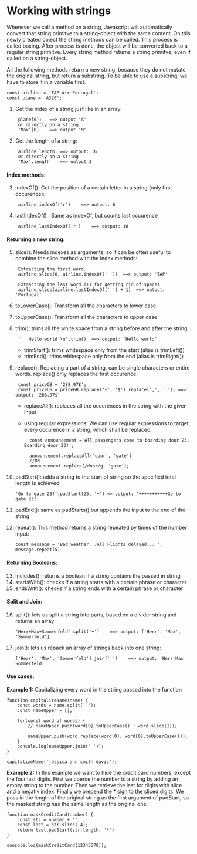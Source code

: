# Working with strings

Whenever we call a method on a string, Javascript will automatically convert that string primitve to a string-object with the same content. On this newly created object the string methods can be called. This process is called boxing. After process is done, the object will be converted back to a regular string primitve. Every string method returns a string primitve, even if called on a string-object.

All the following methods return a new string, because they do not mutate the original string, but return a substring. To be able to use a substring, we have to store it in a variable first.

    const airline = 'TAP Air Portugal';
    const plane = 'A320';

1. Get the index of a string just like in an array:

        plane[0];   ==> output 'A'
        or directly on a string
        'Max'[0]    ==> output 'M'

2. Get the length of a string:

        airline.length; ==> output: 16
        or directly on a string
        'Max'.length    ==> output 3

#### Index methods:

3. indexOf(): Get the position of a certain letter in a string (only first occurence):

        airline.indexOf('r')    ==> output: 6

4. lastIndexOf() : Same as indexOf, but counts last occurence

        airline.lastIndexOf('r')    ==> output: 10

#### Returning a new string:

5. slice(): Needs indexes as arguments, so it can be often useful to combine the slice method with the index methods:

        Extracting the first word.
        airline.slice(0, airline.indexOf(' '))  ==> output: 'TAP'

        Extracting the last word (+1 for getting rid of space)
        airline.slice(airline.lastIndexOf(' ') + 1)  ==> output: 'Portugal'


6. toLowerCase(): Transform all the characters to lower case
    <br>
7. toUpperCase(): Transform all the characters to upper case
    <br>
8. trim(): trims all the white space from a string before and after the string

        '   Hello world \n'.trim()  ==> output: 'Hello world'

    - trimStart(): trims whitespace only from the start (alias is trimLeft())
    - trimEnd(): trims whitespace only from the end (alias is trimRight())  

9. replace(): Replacing a part of a string, can be single characters or entire words. replace() only replaces the first occurence:

        const priceGB = '288,97£';
        const priceUS = priceGB.replace('£', '$').replace(',', '.'); ==> output: '288.97$'

    - replaceAll(): replaces all the occurences in the string with the given input
    - using regular expressions:
    We can use regular expressions to target every occurence in a string, which shall be replaced:

            const announcement ='All passengers come to boarding door 23. Boarding door 23!';

            announcement.replaceAll('door', 'gate')
            //OR
            announcement.replace(/door/g, 'gate');

10. padStart(): adds a string to the start of string so the specified total length is achieved

        'Go to gate 23!'.padStart(25, '+') => output: '+++++++++++Go to gate 23!'

11. padEnd(): same as padStarts() but appends the input to the end of the string

12. repeat(): This method returns a string repeated by times of the number input:

        const message = 'Bad weather...All Flights delayed... ';
        message.repeat(5)

#### Returning Booleans:

13. includes(): returns a boolean if a string contains the passed in string
    <br>
14. startsWith(): checks if a string starts with a certain phrase or character
    <br>
15. endsWith(): checks if a string ends with a certain phrase or character
    <br>

#### Split and Join:

16. split(): lets us split a string into parts, based on a divider string and returns an array

        'Herr+Max+Sommerfeld'.split('+')    ==> output: ['Herr', 'Max', 'Sommerfeld']

17. join(): lets us repack an array of strings back into one string:

        ['Herr', 'Max', 'Sommerfeld'].join(' ')    ==> output: 'Herr Max Sommerfeld'

#### Use cases:

**Example 1:** Capitalizing every word in the string passed into the function

    function capitalizeName(name) {
        const words = name.split(' ');
        const nameUpper = [];

        for(const word of words) {
            // nameUpper.push(word[0].toUpperCase() + word.slice(1));

            nameUpper.push(word.replace(word[0], word[0].toUpperCase()));
        }
        console.log(nameUpper.join(' '));
    }

    capitalizeName('jessica ann smith davis');

**Example 2:** In this example we want to hide the credit card numbers, except the four last digits. First we coerce the number to a string by adding an empty string to the number. Then we retrieve the last for digits with slice and a negativ index. Finally we prepend the * sign to the sliced digits. We pass in the length of the original string as the first argument of padStart, so the masked string has the same length as the original one.

    function maskCreditCard(number) {
        const str = number + '';
        const last = str.slice(-4);
        return last.padStart(str.length, '*')
    }

    console.log(maskCreditCard(12345678));